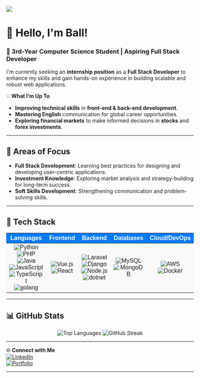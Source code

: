 [![](https://visitcount.itsvg.in/api?id=SarayutBz&icon=5&color=12)](https://visitcount.itsvg.in)

# 👋 Hello, I'm Ball!

### 🌟 3rd-Year Computer Science Student | Aspiring Full Stack Developer  
I'm currently seeking an **internship position** as a **Full Stack Developer** to enhance my skills and gain hands-on experience in building scalable and robust web applications.

💡 **What I’m Up To**  
- **Improving technical skills** in **front-end & back-end development**.  
- **Mastering English** communication for global career opportunities.  
- **Exploring financial markets** to make informed decisions in **stocks** and **forex investments**.

---

## 🚀 Areas of Focus  
- **Full Stack Development**: Learning best practices for designing and developing user-centric applications.  
- **Investment Knowledge**: Exploring market analysis and strategy-building for long-term success.  
- **Soft Skills Development**: Strengthening communication and problem-solving skills.  

---

## 🔨 Tech Stack  

<table align="center" style="width: 100%; text-align: center; border-collapse: collapse; font-family: Arial, sans-serif;">
  <thead style="background-color: #007BFF; color: white;">
    <tr>
      <th>Languages</th>
      <th>Frontend</th>
      <th>Backend</th>
      <th>Databases</th>
      <th>Cloud/DevOps</th>
    </tr>
  </thead>
  <tbody>
    <tr style="background-color: #f9f9f9;">
      <td>
        <img src="https://img.shields.io/badge/python-3670A0?style=for-the-badge&logo=python&logoColor=ffdd54" alt="Python"/>  
        <img src="https://img.shields.io/badge/php-%23777BB4.svg?style=for-the-badge&logo=php&logoColor=white" alt="PHP"/>  
        <img src="https://img.shields.io/badge/java-%23ED8B00.svg?style=for-the-badge&logo=openjdk&logoColor=white" alt="Java"/>  
        <img src="https://img.shields.io/badge/javascript-%23323330.svg?style=for-the-badge&logo=javascript&logoColor=%23F7DF1E" alt="JavaScript"/>  
        <img src="https://img.shields.io/badge/typescript-%23007ACC.svg?style=for-the-badge&logo=typescript&logoColor=white" alt="TypeScript"/>  
        <img src="https://img.shields.io/badge/go-%2300ADD8.svg?style=for-the-badge&logo=go&logoColor=white" alt="golang"/> 
      </td>
      <td>
        <img src="https://img.shields.io/badge/vue.js-%2335495e.svg?style=for-the-badge&logo=vuedotjs&logoColor=%234FC08D" alt="Vue.js"/>  
        <img src="https://img.shields.io/badge/react-%2320232a.svg?style=for-the-badge&logo=react&logoColor=%2361DAFB" alt="React"/>  
      </td>
      <td>
        <img src="https://img.shields.io/badge/laravel-%23FF2D20.svg?style=for-the-badge&logo=laravel&logoColor=white" alt="Laravel"/>  
        <img src="https://img.shields.io/badge/django-%23092E20.svg?style=for-the-badge&logo=django&logoColor=white" alt="Django"/>  
        <img src="https://img.shields.io/badge/node.js-6DA55F?style=for-the-badge&logo=node.js&logoColor=white" alt="Node.js"/>  
        <img src="https://img.shields.io/badge/.NET-5C2D91?style=for-the-badge&logo=.net&logoColor=white" alt="dotnet"/>  
      </td>
      <td>
        <img src="https://img.shields.io/badge/mysql-4479A1.svg?style=for-the-badge&logo=mysql&logoColor=white" alt="MySQL"/>  
        <img src="https://img.shields.io/badge/MongoDB-%234ea94b.svg?style=for-the-badge&logo=mongodb&logoColor=white" alt="MongoDB"/>  
      </td>
      <td>
        <img src="https://img.shields.io/badge/AWS-%23FF9900.svg?style=for-the-badge&logo=amazon-aws&logoColor=white" alt="AWS"/>  
        <img src="https://img.shields.io/badge/docker-%230db7ed.svg?style=for-the-badge&logo=docker&logoColor=white" alt="Docker"/>  
      </td>
    </tr>
  </tbody>
</table>

---

## 📊 GitHub Stats  

<p align="center">
  <img src="https://github-readme-stats.vercel.app/api/top-langs/?username=SarayutBz&theme=vue&hide_border=true&layout=compact" alt="Top Languages"/>  
  <img src="https://github-readme-streak-stats.herokuapp.com/?user=SarayutBz&theme=vue&hide_border=true" alt="GitHub Streak"/>  
</p>

---

🌐 **Connect with Me**  
[![LinkedIn](https://img.shields.io/badge/LinkedIn-%230077B5.svg?style=for-the-badge&logo=linkedin&logoColor=white)](https://linkedin.com/in/your-profile)  
[![Portfolio](https://img.shields.io/badge/Portfolio-%2312100E.svg?style=for-the-badge&logo=web&logoColor=white)](https://your-portfolio-link.com)  

---
